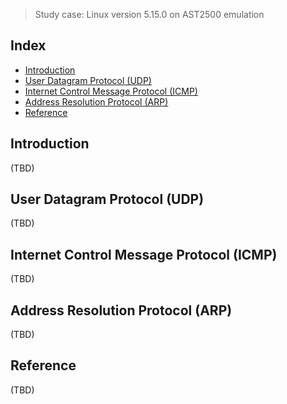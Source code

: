 > Study case: Linux version 5.15.0 on AST2500 emulation

## Index

- [Introduction](#introduction)
- [User Datagram Protocol (UDP)](#udp)
- [Internet Control Message Protocol (ICMP)](#icmp)
- [Address Resolution Protocol (ARP)](#arp)
- [Reference](#reference)

## <a name="introduction"></a> Introduction

(TBD)
     
## <a name="udp"></a> User Datagram Protocol (UDP)

(TBD)

## <a name="udp"></a> Internet Control Message Protocol (ICMP)

(TBD)

## <a name="udp"></a> Address Resolution Protocol (ARP)

(TBD)
     
</details>

## <a name="reference"></a> Reference

(TBD)
